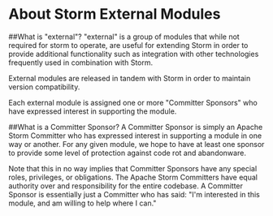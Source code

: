 # About Storm External Modules

##What is "external"?
"external" is a group of modules that while not required for storm to operate, are useful for extending Storm in order to
provide additional functionality such as integration with other technologies frequently used in combination with Storm.

External modules are released in tandem with Storm in order to maintain version compatibility.

Each external module is assigned one or more "Committer Sponsors" who have expressed interest in supporting the module.

##What is a Committer Sponsor?
A Committer Sponsor is simply an Apache Storm Committer who has expressed interest in supporting a module in one way or
another. For any given module, we hope to have at least one sponsor to provide some level of protection against code rot
and abandonware.

Note that this in no way implies that Committer Sponsors have any special roles, privileges, or obligations. The Apache
Storm Committers have equal authority over and responsibility for the entire codebase. A Committer Sponsor is
essentially just a Committer who has said: "I'm interested in this module, and am willing to help where I can."